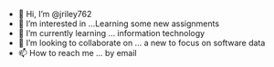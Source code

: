 - 👋 Hi, I’m @jriley762
- 👀 I’m interested in ...Learning some new assignments
- 🌱 I’m currently learning ... information technology
- 💞️ I’m looking to collaborate on ... a new to focus on software data
- 📫 How to reach me ... by email

<!---
jriley762/jriley762 is a ✨ special ✨ repository because its `README.md` (this file) appears on your GitHub profile.
You can click the Preview link to take a look at your changes.
--->
